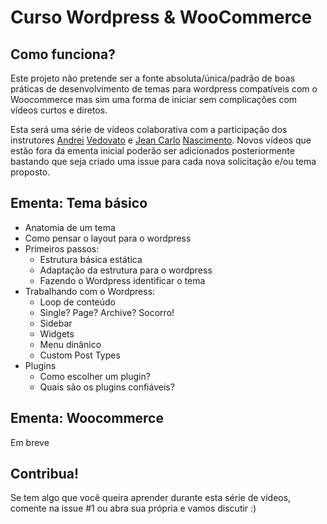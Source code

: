 # Curso Wordpress & WooCommerce

## Como funciona?
Este projeto não pretende ser a fonte absoluta/única/padrão de boas práticas de desenvolvimento de temas para wordpress compatíveis com o Woocommerce mas sim uma forma de iniciar sem complicações com vídeos curtos e diretos. 

Esta será uma série de vídeos colaborativa com a participação dos instrutores [Andrei](http://twitter.com/liveitcodeit) [Vedovato](https://fb.com/andreioficial) e [Jean Carlo](http://twitter.com/osuissa) [Nascimento](https://fb.com/suissa). Novos vídeos que estão fora da ementa inicial poderão ser adicionados posteriormente bastando que seja criado uma issue para cada nova solicitação e/ou tema proposto.


## Ementa: Tema básico
- Anatomia de um tema
- Como pensar o layout para o wordpress
- Primeiros passos:
    - Estrutura básica estática
    - Adaptação da estrutura para o wordpress
    - Fazendo o Wordpress identificar o tema
- Trabalhando com o Wordpress:
    - Loop de conteúdo
    - Single? Page? Archive? Socorro!
    - Sidebar
    - Widgets
    - Menu dinânico
    - Custom Post Types
- Plugins
    - Como escolher um plugin?
    - Quais são os plugins confiáveis?


## Ementa: Woocommerce
Em breve


## Contribua!
Se tem algo que você queira aprender durante esta série de vídeos, comente na issue #1 ou abra sua própria e vamos discutir :)
